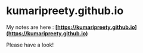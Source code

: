 # kumaripreety.github.io

My notes are here : **[https://kumaripreety.github.io](https://kumaripreety.github.io)**

Please have a look!
